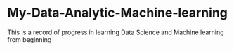 # My-Data-Analytic-Machine-learning
This is a record of progress in learning Data Science and Machine learning from beginning
